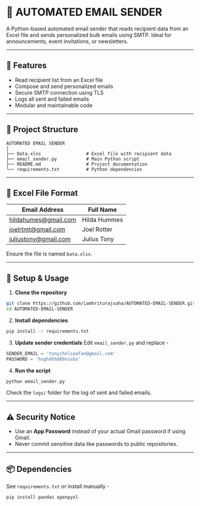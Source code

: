 # 🤖 AUTOMATED EMAIL SENDER

A Python-based automated email sender that reads recipient data from an Excel file and sends personalized bulk emails using SMTP. Ideal for announcements, event invitations, or newsletters.

---

## 🚀 Features

- Read recipient list from an Excel file
- Compose and send personalized emails
- Secure SMTP connection using TLS
- Logs all sent and failed emails
- Modular and maintainable code

---

## 📁 Project Structure

```
AUTOMATED EMAIL SENDER
│
├── Data.xlxs                 # Excel file with recipient data       
├── email_sender.py           # Main Python script
├── README.md                 # Project documentation              
└── requirements.txt          # Python dependencies
```

---

## 📄 Excel File Format

| Email Address         | Full Name     |
|-----------------------|---------------|
| hildahumes@gmail.com  | Hilda Hummes  |
| joelrtmt@gmail.com    | Joel Rotter   |
| juliustony@gmail.com  | Julius Tony   |

Ensure the file is named `Data.xlsx`.

---

## 🔐 Setup & Usage

1. **Clone the repository**
```bash
git clone https://github.com/iamhriturajsaha/AUTOMATED-EMAIL-SENDER.git
cd AUTOMATED-EMAIL-SENDER
```

2. **Install dependencies**
```bash
pip install -r requirements.txt
```

3. **Update sender credentials**
Edit `email_sender.py` and replace -
```python
SENDER_EMAIL = 'tonychelseafan@gmail.com'
PASSWORD = 'hsghdhhd89nssbs'
```

4. **Run the script**
```bash
python email_sender.py
```

Check the `logs/` folder for the log of sent and failed emails.

---

## ⚠️ Security Notice
- Use an **App Password** instead of your actual Gmail password if using Gmail.
- Never commit sensitive data like passwords to public repositories.

---

## 📦 Dependencies
See `requirements.txt` or install manually -
```bash
pip install pandas openpyxl
```

